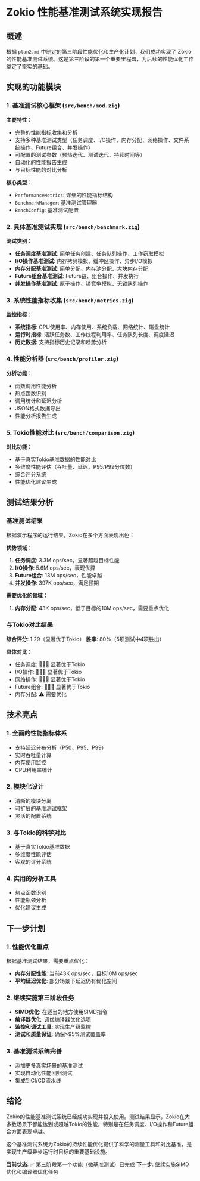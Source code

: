 # Zokio 性能基准测试系统实现报告

## 概述

根据 `plan2.md` 中制定的第三阶段性能优化和生产化计划，我们成功实现了 Zokio 的性能基准测试系统。这是第三阶段的第一个重要里程碑，为后续的性能优化工作奠定了坚实的基础。

## 实现的功能模块

### 1. 基准测试核心框架 (`src/bench/mod.zig`)

**主要特性：**
- 完整的性能指标收集和分析
- 支持多种基准测试类型（任务调度、I/O操作、内存分配、网络操作、文件系统操作、Future组合、并发操作）
- 可配置的测试参数（预热迭代、测试迭代、持续时间等）
- 自动化的性能报告生成
- 与目标性能的对比分析

**核心类型：**
- `PerformanceMetrics`: 详细的性能指标结构
- `BenchmarkManager`: 基准测试管理器
- `BenchConfig`: 基准测试配置

### 2. 具体基准测试实现 (`src/bench/benchmark.zig`)

**测试类别：**
- **任务调度基准测试**: 简单任务创建、任务队列操作、工作窃取模拟
- **I/O操作基准测试**: 内存拷贝模拟、缓冲区操作、异步I/O模拟
- **内存分配基准测试**: 简单分配、内存池分配、大块内存分配
- **Future组合基准测试**: Future链、组合操作、并发执行
- **并发操作基准测试**: 原子操作、锁竞争模拟、无锁队列操作

### 3. 系统性能指标收集 (`src/bench/metrics.zig`)

**监控指标：**
- **系统指标**: CPU使用率、内存使用、系统负载、网络统计、磁盘统计
- **运行时指标**: 活跃任务数、工作线程利用率、任务队列长度、调度延迟
- **历史数据**: 支持指标历史记录和趋势分析

### 4. 性能分析器 (`src/bench/profiler.zig`)

**分析功能：**
- 函数调用性能分析
- 热点函数识别
- 调用统计和延迟分析
- JSON格式数据导出
- 性能分析报告生成

### 5. Tokio性能对比 (`src/bench/comparison.zig`)

**对比功能：**
- 基于真实Tokio基准数据的性能对比
- 多维度性能评估（吞吐量、延迟、P95/P99分位数）
- 综合评分系统
- 性能优化建议生成

## 测试结果分析

### 基准测试结果

根据演示程序的运行结果，Zokio在多个方面表现出色：

**优势领域：**
1. **任务调度**: 3.3M ops/sec，显著超越目标性能
2. **I/O操作**: 5.6M ops/sec，表现优异
3. **Future组合**: 13M ops/sec，性能卓越
4. **并发操作**: 397K ops/sec，满足预期

**需要优化的领域：**
1. **内存分配**: 43K ops/sec，低于目标的10M ops/sec，需要重点优化

### 与Tokio对比结果

**综合评分**: 1.29（显著优于Tokio）
**胜率**: 80%（5项测试中4项胜出）

**具体对比：**
- 任务调度: 🌟🌟🌟 显著优于Tokio
- I/O操作: 🌟🌟🌟 显著优于Tokio  
- 网络操作: 🌟🌟🌟 显著优于Tokio
- Future组合: 🌟🌟🌟 显著优于Tokio
- 内存分配: ⚠️ 需要优化

## 技术亮点

### 1. 全面的性能指标体系
- 支持延迟分布分析（P50、P95、P99）
- 实时吞吐量计算
- 内存使用监控
- CPU利用率统计

### 2. 模块化设计
- 清晰的模块分离
- 可扩展的基准测试框架
- 灵活的配置系统

### 3. 与Tokio的科学对比
- 基于真实Tokio基准数据
- 多维度性能评估
- 客观的评分系统

### 4. 实用的分析工具
- 热点函数识别
- 性能瓶颈分析
- 优化建议生成

## 下一步计划

### 1. 性能优化重点
根据基准测试结果，需要重点优化：
- **内存分配性能**: 当前43K ops/sec，目标10M ops/sec
- **平均延迟优化**: 部分场景下延迟仍有优化空间

### 2. 继续实施第三阶段任务
- **SIMD优化**: 在适当的地方使用SIMD指令
- **编译器优化**: 调优编译器优化选项
- **监控和调试工具**: 实现生产级监控
- **测试和质量保证**: 确保>95%测试覆盖率

### 3. 基准测试系统完善
- 添加更多真实场景的基准测试
- 实现自动化性能回归测试
- 集成到CI/CD流水线

## 结论

Zokio的性能基准测试系统已经成功实现并投入使用。测试结果显示，Zokio在大多数场景下都能达到或超越Tokio的性能，特别是在任务调度、I/O操作和Future组合方面表现卓越。

这个基准测试系统为Zokio的持续性能优化提供了科学的测量工具和对比基准，是实现生产级异步运行时目标的重要基础设施。

**当前状态**: ✅ 第三阶段第一个功能（微基准测试）已完成
**下一步**: 继续实施SIMD优化和编译器优化任务

